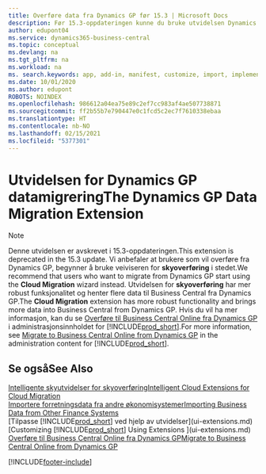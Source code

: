 ```yaml
---
title: Overføre data fra Dynamics GP før 15.3 | Microsoft Docs
description: Før 15.3-oppdateringen kunne du bruke utvidelsen Dynamics GP-datamigrering til å overføre kunder, leverandører, lagervarer, finanskonti og åpne transaksjoner med skyldige beløp og tilgodehavender fra Dynamics GP til Business Central.
author: edupont04
ms.service: dynamics365-business-central
ms.topic: conceptual
ms.devlang: na
ms.tgt_pltfrm: na
ms.workload: na
ms. search.keywords: app, add-in, manifest, customize, import, implement
ms.date: 10/01/2020
ms.author: edupont
ROBOTS: NOINDEX
ms.openlocfilehash: 986612a04ea75e89c2ef7cc983af4ae507738871
ms.sourcegitcommit: ff2b55b7e790447e0c1fcd5c2ec7f7610338ebaa
ms.translationtype: HT
ms.contentlocale: nb-NO
ms.lasthandoff: 02/15/2021
ms.locfileid: "5377301"
---
```

# <a name="the-dynamics-gp-data-migration-extension"></a><span data-ttu-id="6866d-103">Utvidelsen for Dynamics GP datamigrering</span><span class="sxs-lookup"><span data-stu-id="6866d-103">The Dynamics GP Data Migration Extension</span></span>

> [!NOTE]
> <span data-ttu-id="6866d-104">Denne utvidelsen er avskrevet i 15.3-oppdateringen.</span><span class="sxs-lookup"><span data-stu-id="6866d-104">This extension is deprecated in the 15.3 update.</span></span> <span data-ttu-id="6866d-105">Vi anbefaler at brukere som vil overføre fra Dynamics GP, begynner å bruke veiviseren for **skyoverføring** i stedet.</span><span class="sxs-lookup"><span data-stu-id="6866d-105">We recommend that users who want to migrate from Dynamics GP start using the **Cloud Migration** wizard instead.</span></span> <span data-ttu-id="6866d-106">Utvidelsen for **skyoverføring** har mer robust funksjonalitet og henter flere data til Business Central fra Dynamics GP.</span><span class="sxs-lookup"><span data-stu-id="6866d-106">The **Cloud Migration** extension has more robust functionality and brings more data into Business Central from Dynamics GP.</span></span> <span data-ttu-id="6866d-107">Hvis du vil ha mer informasjon, kan du se [Overføre til Business Central Online fra Dynamics GP](/dynamics365/business-central/dev-itpro/administration/migrate-dynamics-gp) i administrasjonsinnholdet for [!INCLUDE[prod_short](includes/prod_short.md)].</span><span class="sxs-lookup"><span data-stu-id="6866d-107">For more information, see [Migrate to Business Central Online from Dynamics GP](/dynamics365/business-central/dev-itpro/administration/migrate-dynamics-gp) in the administration content for [!INCLUDE[prod_short](includes/prod_short.md)].</span></span>

## <a name="see-also"></a><span data-ttu-id="6866d-108">Se også</span><span class="sxs-lookup"><span data-stu-id="6866d-108">See Also</span></span>

[<span data-ttu-id="6866d-109">Intelligente skyutvidelser for skyoverføring</span><span class="sxs-lookup"><span data-stu-id="6866d-109">Intelligent Cloud Extensions for Cloud Migration</span></span>](ui-extensions-data-replication.md)  
[<span data-ttu-id="6866d-110">Importere forretningsdata fra andre økonomisystemer</span><span class="sxs-lookup"><span data-stu-id="6866d-110">Importing Business Data from Other Finance Systems</span></span>](across-import-data-configuration-packages.md)  
<span data-ttu-id="6866d-111">[Tilpasse [!INCLUDE[prod_short](includes/prod_short.md)] ved hjelp av utvidelser](ui-extensions.md)</span><span class="sxs-lookup"><span data-stu-id="6866d-111">[Customizing [!INCLUDE[prod_short](includes/prod_short.md)] Using Extensions ](ui-extensions.md)</span></span>  
[<span data-ttu-id="6866d-112">Overføre til Business Central Online fra Dynamics GP</span><span class="sxs-lookup"><span data-stu-id="6866d-112">Migrate to Business Central Online from Dynamics GP</span></span>](/dynamics365/business-central/dev-itpro/administration/migrate-dynamics-gp)  


[!INCLUDE[footer-include](includes/footer-banner.md)]